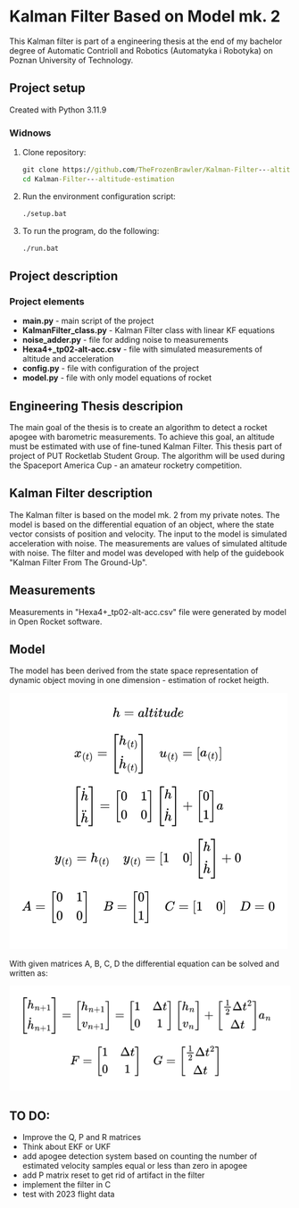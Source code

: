 # Kalman Filter Based on Model mk. 2
This Kalman filter is part of a engineering thesis at the end of my bachelor degree of Automatic Contrioll and Robotics (Automatyka i Robotyka) on Poznan University of Technology.

## Project setup
Created with Python 3.11.9
### Widnows
1. Clone repository:
    ```cmd
    git clone https://github.com/TheFrozenBrawler/Kalman-Filter---altitude-estimation
    cd Kalman-Filter---altitude-estimation
    ```

2. Run the environment configuration script:
    ```cmd
    ./setup.bat
    ```

3. To run the program, do the following:
    ```cmd
    ./run.bat
    ```

## Project description
### Project elements
* **main.py** - main script of the project
* **KalmanFilter_class.py** - Kalman Filter class with linear KF equations
* **noise_adder.py** - file for adding noise to measurements
* **Hexa4+_tp02-alt-acc.csv** - file with simulated measurements of altitude and acceleration
* **config.py** - file with configuration of the project
* **model.py** - file with only model equations of rocket

## Engineering Thesis descripion
The main goal of the thesis is to create an algorithm to detect a rocket apogee with barometric measurements. To achieve this goal, an altitude must be estimated with use of fine-tuned Kalman Filter. This thesis part of project of PUT Rocketlab Student Group. The algorithm will be used during the Spaceport America Cup - an amateur rocketry competition.

## Kalman Filter description
The Kalman filter is based on the model mk. 2 from my private notes.
The model is based on the differential equation of an object, where the state vector consists of position and velocity. The input to the model is simulated acceleration with noise. The measurements are values of simulated altitude with noise.
The filter and model was developed with help of the guidebook "Kalman Filter From The Ground-Up".

## Measurements
Measurements in "Hexa4+_tp02-alt-acc.csv" file were generated by model in Open Rocket software.

## Model
The model has been derived from the state space representation of dynamic object moving in one dimension - estimation of rocket heigth.

![state space representation](img/state_eq_model.png)

With given matrices A, B, C, D the differential equation can be solved and written as:

![derivative model](img/deriv_model.png)

## TO DO:
- Improve the Q, P and R matrices 
- Think about EKF or UKF
- add apogee detection system based on counting the number of estimated velocity samples equal or less than zero in apogee
- add P matrix reset to get rid of artifact in the filter
- implement the filter in C
- test with 2023 flight data
